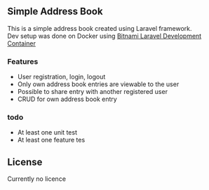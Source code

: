 ## Simple Address Book

This is a simple address book created using Laravel framework.  
Dev setup was done on Docker using [Bitnami Laravel Development Container](https://hub.docker.com/r/bitnami/laravel/)

### Features

- User registration, login, logout
- Only own address book entries are viewable to the user
- Possible to share entry with another registered user
- CRUD for own address book entry

### todo

- At least one unit test
- At least one feature tes

## License

Currently no licence
